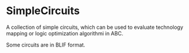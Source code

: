 # SimpleCircuits
A collection of simple circuits, which can be used to evaluate technology mapping or logic optimization algorithmi in ABC.


Some circuits are in BLIF format.
